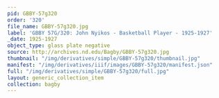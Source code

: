 ```yaml
---
pid: GBBY-57g320
order: '320'
file_name: GBBY-57g320.jpg
label: 'GBBY 57G/320: John Nyikos - Basketball Player - 1925-1927'
_date: 1925-1927
object_type: glass plate negative
source: http://archives.nd.edu/Bagby/GBBY-57g320.jpg
thumbnail: "/img/derivatives/simple/GBBY-57g320/thumbnail.jpg"
manifest: "/img/derivatives/iiif/images/GBBY-57g320/manifest.json"
full: "/img/derivatives/simple/GBBY-57g320/full.jpg"
layout: generic_collection_item
collection: bagby
---
```

